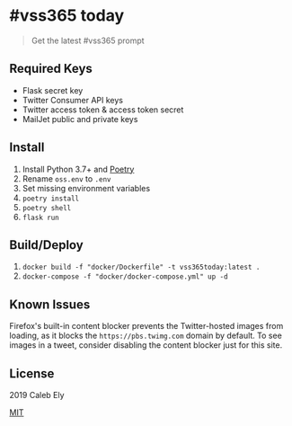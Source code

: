 # #vss365 today

> Get the latest #vss365 prompt


## Required Keys

* Flask secret key
* Twitter Consumer API keys
* Twitter access token & access token secret
* MailJet public and private keys

## Install

1. Install Python 3.7+ and [Poetry](https://poetry.eustace.io/)
1. Rename `oss.env` to `.env`
1. Set missing environment variables
1. `poetry install`
1. `poetry shell`
1. `flask run`

## Build/Deploy

1. `docker build -f "docker/Dockerfile" -t vss365today:latest .`
1. `docker-compose -f "docker/docker-compose.yml" up -d`

## Known Issues

Firefox's built-in content blocker prevents the Twitter-hosted images from loading,
as it blocks the `https://pbs.twimg.com` domain by default.
To see images in a tweet, consider disabling the content blocker just for this site.

## License

2019 Caleb Ely

[MIT](LICENSE)

